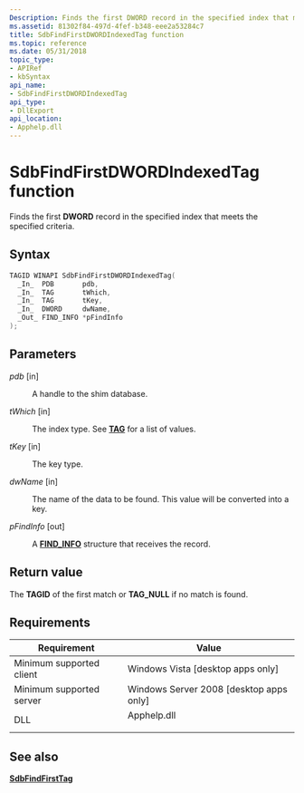 ```yaml
---
Description: Finds the first DWORD record in the specified index that meets the specified criteria.
ms.assetid: 81302f84-497d-4fef-b348-eee2a53284c7
title: SdbFindFirstDWORDIndexedTag function
ms.topic: reference
ms.date: 05/31/2018
topic_type: 
- APIRef
- kbSyntax
api_name: 
- SdbFindFirstDWORDIndexedTag
api_type: 
- DllExport
api_location: 
- Apphelp.dll
---
```


# SdbFindFirstDWORDIndexedTag function

Finds the first **DWORD** record in the specified index that meets the specified criteria.

## Syntax


```C++
TAGID WINAPI SdbFindFirstDWORDIndexedTag(
  _In_  PDB       pdb,
  _In_  TAG       tWhich,
  _In_  TAG       tKey,
  _In_  DWORD     dwName,
  _Out_ FIND_INFO *pFindInfo
);
```



## Parameters

<dl> <dt>

*pdb* \[in\]
</dt> <dd>

A handle to the shim database.

</dd> <dt>

*tWhich* \[in\]
</dt> <dd>

The index type. See [**TAG**](tag.md) for a list of values.

</dd> <dt>

*tKey* \[in\]
</dt> <dd>

The key type.

</dd> <dt>

*dwName* \[in\]
</dt> <dd>

The name of the data to be found. This value will be converted into a key.

</dd> <dt>

*pFindInfo* \[out\]
</dt> <dd>

A [**FIND\_INFO**](find-info.md) structure that receives the record.

</dd> </dl>

## Return value

The **TAGID** of the first match or **TAG\_NULL** if no match is found.

## Requirements



| Requirement | Value |
|-------------------------------------|----------------------------------------------------------------------------------------|
| Minimum supported client<br/> | Windows Vista \[desktop apps only\]<br/>                                         |
| Minimum supported server<br/> | Windows Server 2008 \[desktop apps only\]<br/>                                   |
| DLL<br/>                      | <dl> <dt>Apphelp.dll</dt> </dl> |



## See also

<dl> <dt>

[**SdbFindFirstTag**](sdbfindfirsttag.md)
</dt> </dl>

 

 




